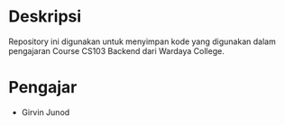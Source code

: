# Deskripsi
Repository ini digunakan untuk menyimpan kode yang digunakan dalam pengajaran Course CS103 Backend dari Wardaya College.

# Pengajar
- Girvin Junod
